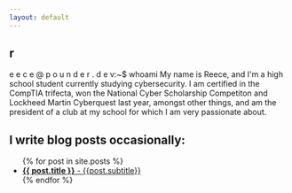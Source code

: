 ```yaml
---
layout: default
---
```


## <span>r</span>
<span>e</span>
<span>e</span>
<span>c</span>
<span>e</span>
<span>@</span>
<span>p</span>
<span>o</span>
<span>u</span>
<span>n</span>
<span>d</span>
<span>e</span>
<span>r</span>
<span>.</span>
<span>d</span>
<span>e</span>
<span>v</span>:~$ whoami
My name is Reece, and I'm a high school student currently studying cybersecurity. I am certified in the CompTIA trifecta, won the National Cyber Scholarship Competiton and Lockheed Martin Cyberquest last year, amongst other things, and am the president of a club at my school for which I am very passionate about.

## I write blog posts occasionally:
  <ul>
    {% for post in site.posts %}
      <li>
        <a href="{{ post.url }}"><b>{{ post.title }}</b> - {{post.subtitle}}</a>
      </li>
    {% endfor %}
  </ul>


